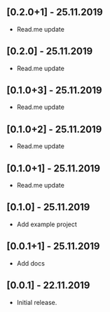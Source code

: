 ## [0.2.0+1] - 25.11.2019

* Read.me update

## [0.2.0] - 25.11.2019

* Read.me update

## [0.1.0+3] - 25.11.2019

* Read.me update

## [0.1.0+2] - 25.11.2019

* Read.me update

## [0.1.0+1] - 25.11.2019

* Read.me update

## [0.1.0] - 25.11.2019

* Add example project

## [0.0.1+1] - 25.11.2019

* Add docs

## [0.0.1] - 22.11.2019

* Initial release.
